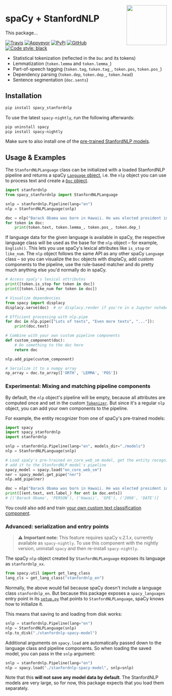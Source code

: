 <a href="https://explosion.ai"><img src="https://explosion.ai/assets/img/logo.svg" width="125" height="125" align="right" /></a>

# spaCy + StanfordNLP

This package...

[![Travis](https://img.shields.io/travis/explosion/spacy_stanfordnlp/master.svg?style=flat-square&logo=travis)](https://travis-ci.org/explosion/spacy_stanfordnlp)
[![Appveyor](https://img.shields.io/appveyor/ci/explosion/spacy_stanfordnlp/master.svg?style=flat-square&logo=appveyor)](https://ci.appveyor.com/project/explosion/spacy_stanfordnlp)
[![PyPi](https://img.shields.io/pypi/v/spacy_stanfordnlp.svg?style=flat-square)](https://pypi.python.org/pypi/spacy_stanfordnlp)
[![GitHub](https://img.shields.io/github/release/explosion/spacy_stanfordnlp/all.svg?style=flat-square)](https://github.com/explosion/spacy_stanfordnlp)
[![Code style: black](https://img.shields.io/badge/code%20style-black-000000.svg?style=flat-square)](https://github.com/ambv/black)

- Statistical tokenization (reflected in the `Doc` and its tokens)
- Lemmatization (`token.lemma` and `token.lemma_`)
- Part-of-speech tagging (`token.tag`, `token.tag_`, `token.pos`, `token.pos_`)
- Dependency parsing (`token.dep`, `token.dep_`, `token.head`)
- Sentence segmentation (`doc.sents`)

## Installation

```bash
pip install spacy_stanfordnlp
```

To use the latest `spacy-nightly`, run the following afterwards:

```bash
pip uninstall spacy
pip install spacy-nightly
```

Make sure to also install one of the
[pre-trained StanfordNLP models](https://stanfordnlp.github.io/stanfordnlp/installation_download.html).

## Usage & Examples

The `StanfordNLPLanguage` class can be initialized with a loaded StanfordNLP
pipeline and returns a spaCy [`Language` object](https://spacy.io/api/language),
i.e. the `nlp` object you can use to process text and create a
[`Doc` object](https://spacy.io/api/doc).

```python
import stanfordnlp
from spacy_stanfordnlp import StanfordNLPLanguage

snlp = stanfordnlp.Pipeline(lang="en")
nlp = StanfordNLPLanguage(snlp)

doc = nlp("Barack Obama was born in Hawaii. He was elected president in 2008.")
for token in doc:
    print(token.text, token.lemma_, token.pos_, token.dep_)
```

If language data for the given language is available in spaCy, the respective
language class will be used as the base for the `nlp` object – for example,
`English()`. This lets you use spaCy's lexical attributes like `is_stop` or
`like_num`. The `nlp` object follows the same API as any other spaCy `Language`
class – so you can visualize the `Doc` objects with displaCy, add custom
components to the pipeline, use the rule-based matcher and do pretty much
anything else you'd normally do in spaCy.

```python
# Access spaCy's lexical attributes
print([token.is_stop for token in doc])
print([token.like_num for token in doc])

# Visualize dependencies
from spacy import displacy
displacy.serve(doc)  # or displacy.render if you're in a Jupyter notebook

# Efficient processing with nlp.pipe
for doc in nlp.pipe(["Lots of texts", "Even more texts", "..."]):
    print(doc.text)

# Combine with your own custom pipeline components
def custom_component(doc):
    # Do something to the doc here
    return doc

nlp.add_pipe(custom_component)

# Serialize it to a numpy array
np_array = doc.to_array(['ORTH', 'LEMMA', 'POS'])
```

### Experimental: Mixing and matching pipeline components

By default, the `nlp` object's pipeline will be empty, because all attributes
are computed once and set in the custom
[`Tokenizer`](spacy_stanfordnlp/language.py). But since it's a regular `nlp`
object, you can add your own components to the pipeline.

For example, the entity recognizer from one of spaCy's pre-trained models:

```python
import spacy
import spacy_stanfordnlp
import stanfordnlp

snlp = stanfordnlp.Pipeline(lang="en", models_dir="./models")
nlp = StanfordNLPLanguage(snlp)

# Load spaCy's pre-trained en_core_web_sm model, get the entity recognizer and
# add it to the StanfordNLP model's pipeline
spacy_model = spacy.load("en_core_web_sm")
ner = spacy_model.get_pipe("ner")
nlp.add_pipe(ner)

doc = nlp("Barack Obama was born in Hawaii. He was elected president in 2008.")
print([(ent.text, ent.label_) for ent in doc.ents])
# [('Barack Obama', 'PERSON'), ('Hawaii', 'GPE'), ('2008', 'DATE')]
```

You could also add and train
[your own custom text classification component](https://spacy.io/usage/training#textcat).

### Advanced: serialization and entry points

> ⚠️ **Important note:** This feature requires spaCy v.2.1.x, currently
> available as `spacy-nightly`. To use this component with the nightly version,
> uninstall `spacy` and then re-install `spacy-nightly`.

The spaCy `nlp` object created by `StanfordNLPLanguage` exposes its language as
`stanfordnlp_xx`.

```python
from spacy.util import get_lang_class
lang_cls = get_lang_class("stanfordnlp_en")
```

Normally, the above would fail because spaCy doesn't include a language class
`stanfordnlp_en`. But because this package exposes a `spacy_languages` entry
point in its [`setup.py`](setup.py) that points to `StanfordNLPLanguage`, spaCy
knows how to initialize it.

This means that saving to and loading from disk works:

```python
snlp = stanfordnlp.Pipeline(lang="en")
nlp = StanfordNLPLanguage(snlp)
nlp.to_disk("./stanfordnlp-spacy-model")
```

Additional arguments on `spacy.load` are automatically passed down to the
language class and pipeline components. So when loading the saved model, you can
pass in the `snlp` argument:

```python
snlp = stanfordnlp.Pipeline(lang="en")
nlp = spacy.load("./stanfordnlp-spacy-model", snlp=snlp)
```

Note that this **will not save any model data by default**. The StanfordNLP
models are very large, so for now, this package expects that you load them
separately.
